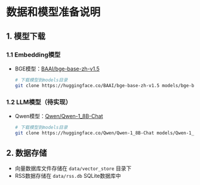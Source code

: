 # 数据和模型准备说明

## 1. 模型下载

### 1.1 Embedding模型
- BGE模型：[BAAI/bge-base-zh-v1.5](https://huggingface.co/BAAI/bge-base-zh-v1.5)
  ```bash
  # 下载模型到models目录
  git clone https://huggingface.co/BAAI/bge-base-zh-v1.5 models/bge-base-zh-v1.5
  ```

### 1.2 LLM模型（待实现）
- Qwen模型：[Qwen/Qwen-1_8B-Chat](https://huggingface.co/Qwen/Qwen-1_8B-Chat)
  ```bash
  # 下载模型到models目录
  git clone https://huggingface.co/Qwen/Qwen-1_8B-Chat models/Qwen-1_8B-Chat
  ```

## 2. 数据存储
- 向量数据库文件存储在 `data/vector_store` 目录下
- RSS数据存储在 `data/rss.db` SQLite数据库中 
